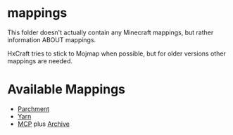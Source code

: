 # mappings

This folder doesn't actually contain any Minecraft mappings, but rather information ABOUT mappings.

HxCraft tries to stick to Mojmap when possible, but for older versions other mappings are needed.

# Available Mappings
- [Parchment](https://parchmentmc.org/docs/getting-started)
- [Yarn](https://github.com/FabricMC/yarn)
- [MCP](https://files.minecraftforge.net/de/oceanlabs/mcp/mcp_config/) plus [Archive](https://github.com/Aizistral-Studios/MCP-Archive)
